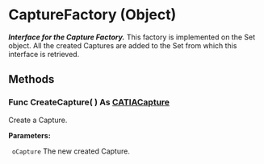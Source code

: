 # CaptureFactory (Object)

**_Interface for the Capture Factory._**
This factory is implemented on the Set object. All the created Captures are added to the Set from which this interface is retrieved.

## Methods

### Func **CreateCapture**( ) As [CATIACapture](../CATTPSInterfaces/interface_Capture_11142.md)

Create a Capture.

**Parameters:**

` oCapture`      The new created Capture.